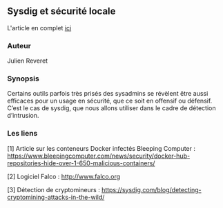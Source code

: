 ## Sysdig et sécurité locale
L'article en complet [ici](https://connect.ed-diamond.com/gnu-linux-magazine/glmf-265/sysdig-et-securite-locale)

### Auteur
Julien Reveret

### Synopsis
Certains outils parfois très prisés des sysadmins se révèlent être aussi efficaces pour un usage en sécurité, que ce soit en offensif ou défensif. C’est le cas de sysdig, que nous allons utiliser dans le cadre de détection d’intrusion.

### Les liens
[1] Article sur les conteneurs Docker infectés Bleeping Computer : https://www.bleepingcomputer.com/news/security/docker-hub-repositories-hide-over-1-650-malicious-containers/

[2] Logiciel Falco : http://www.falco.org

[3] Détection de cryptomineurs : https://sysdig.com/blog/detecting-cryptomining-attacks-in-the-wild/
